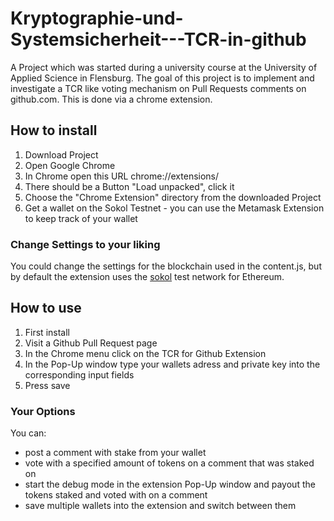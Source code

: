 # Kryptographie-und-Systemsicherheit---TCR-in-github
A Project which was started during a university course at the University of Applied Science in Flensburg. 
The goal of this project is to implement and investigate a TCR like voting mechanism on Pull Requests comments on github.com.
This is done via a chrome extension.

## How to install
1. Download Project
2. Open Google Chrome
3. In Chrome open this URL chrome://extensions/
4. There should be a Button "Load unpacked", click it
5. Choose the "Chrome Extension" directory from the downloaded Project
6. Get a wallet on the Sokol Testnet - you can use the Metamask Extension to keep track of your wallet

### Change Settings to your liking
You could change the settings for the blockchain used in the content.js, but by default the extension uses the [sokol](https://blockscout.com/poa/sokol/) test network for Ethereum.


## How to use
1. First install
2. Visit a Github Pull Request page
3. In the Chrome menu click on the TCR for Github Extension
4. In the Pop-Up window type your wallets adress and private key into the corresponding input fields
5. Press save

### Your Options
You can:
- post a comment with stake from your wallet
- vote with a specified amount of tokens on a comment that was staked on
- start the debug mode in the extension Pop-Up window and payout the tokens staked and voted with on a comment
- save multiple wallets into the extension and switch between them
